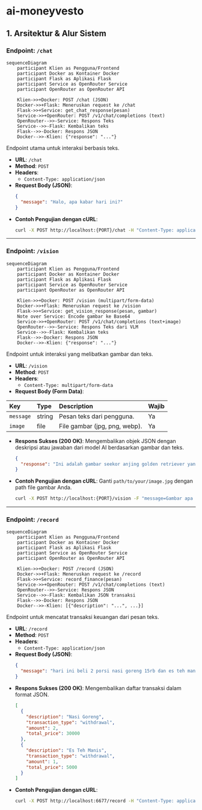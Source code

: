 # ai-moneyvesto

## 1. Arsitektur & Alur Sistem

### Endpoint: `/chat`

```mermaid
sequenceDiagram
    participant Klien as Pengguna/Frontend
    participant Docker as Kontainer Docker
    participant Flask as Aplikasi Flask
    participant Service as OpenRouter Service
    participant OpenRouter as OpenRouter API

    Klien->>+Docker: POST /chat (JSON)
    Docker->>+Flask: Meneruskan request ke /chat
    Flask->>+Service: get_chat_response(pesan)
    Service->>+OpenRouter: POST /v1/chat/completions (text)
    OpenRouter-->>-Service: Respons Teks
    Service-->>-Flask: Kembalikan teks
    Flask-->>-Docker: Respons JSON
    Docker-->>-Klien: {"response": "..."}
```

Endpoint utama untuk interaksi berbasis teks.

- **URL**: `/chat`
- **Method**: `POST`
- **Headers**:
  - `Content-Type: application/json`
- **Request Body (JSON)**:
  ```json
  {
    "message": "Halo, apa kabar hari ini?"
  }
  ```
- **Contoh Pengujian dengan cURL**:
  ```bash
  curl -X POST http://localhost:{PORT}/chat -H "Content-Type: application/json" -d '{"message": "Ceritakan sebuah lelucon tentang pemrograman."}'
  ```

---

### Endpoint: `/vision`

```mermaid
sequenceDiagram
    participant Klien as Pengguna/Frontend
    participant Docker as Kontainer Docker
    participant Flask as Aplikasi Flask
    participant Service as OpenRouter Service
    participant OpenRouter as OpenRouter API

    Klien->>+Docker: POST /vision (multipart/form-data)
    Docker->>+Flask: Meneruskan request ke /vision
    Flask->>+Service: get_vision_response(pesan, gambar)
    Note over Service: Encode gambar ke Base64
    Service->>+OpenRouter: POST /v1/chat/completions (text+image)
    OpenRouter-->>-Service: Respons Teks dari VLM
    Service-->>-Flask: Kembalikan teks
    Flask-->>-Docker: Respons JSON
    Docker-->>-Klien: {"response": "..."}
```

Endpoint untuk interaksi yang melibatkan gambar dan teks.

- **URL**: `/vision`
- **Method**: `POST`
- **Headers**:
  - `Content-Type: multipart/form-data`
- **Request Body (Form Data)**:

| Key       | Type   | Description                   | Wajib |
| :-------- | :----- | :---------------------------- | :---- |
| `message` | string | Pesan teks dari pengguna. | Ya    |
| `image`   | file   | File gambar (jpg, png, webp). | Ya    |

- **Respons Sukses (200 OK)**:
  Mengembalikan objek JSON dengan deskripsi atau jawaban dari model AI berdasarkan gambar dan teks.
  ```json
  {
    "response": "Ini adalah gambar seekor anjing golden retriever yang sedang bermain di taman."
  }
  ```
- **Contoh Pengujian dengan cURL**:
  Ganti `path/to/your/image.jpg` dengan path file gambar Anda.
  ```bash
  curl -X POST http://localhost:{PORT}/vision -F "message=Gambar apa ini dan ada berapa objek di dalamnya?" -F "image=@test\image1.jpg"
  ```

---

### Endpoint: `/record`

```mermaid
sequenceDiagram
    participant Klien as Pengguna/Frontend
    participant Docker as Kontainer Docker
    participant Flask as Aplikasi Flask
    participant Service as OpenRouter Service
    participant OpenRouter as OpenRouter API

    Klien->>+Docker: POST /record (JSON)
    Docker->>+Flask: Meneruskan request ke /record
    Flask->>+Service: record_finance(pesan)
    Service->>+OpenRouter: POST /v1/chat/completions (text)
    OpenRouter-->>-Service: Respons JSON
    Service-->>-Flask: Kembalikan JSON transaksi
    Flask-->>-Docker: Respons JSON
    Docker-->>-Klien: [{"description": "...", ...}]
```

Endpoint untuk mencatat transaksi keuangan dari pesan teks.

- **URL**: `/record`
- **Method**: `POST`
- **Headers**:
  - `Content-Type: application/json`
- **Request Body (JSON)**:
  ```json
  {
    "message": "hari ini beli 2 porsi nasi goreng 15rb dan es teh manis 5000"
  }
  ```
- **Respons Sukses (200 OK)**:
  Mengembalikan daftar transaksi dalam format JSON.
  ```json
  [
    {
      "description": "Nasi Goreng",
      "transaction_type": "withdrawal",
      "amount": 2,
      "total_price": 30000
    },
    {
      "description": "Es Teh Manis",
      "transaction_type": "withdrawal",
      "amount": 1,
      "total_price": 5000
    }
  ]
  ```
- **Contoh Pengujian dengan cURL**:
  ```bash
  curl -X POST http://localhost:6677/record -H "Content-Type: application/json" -d '{ "message": "hari ini beli 2 porsi nasi goreng 15rb dan es teh manis 5000" }'
  ```